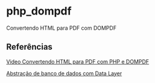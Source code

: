 # php_dompdf
Convertendo HTML para PDF com DOMPDF


## Referências

[Video Convertendo HTML para PDF com PHP e DOMPDF](https://www.youtube.com/watch?v=mie9pKtAszo)

[Abstração de banco de dados com Data Layer](https://www.youtube.com/watch?v=eD067TOeE-k)

